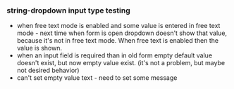 ### string-dropdown input type testing

* when free text mode is enabled and some value is entered in free text mode - next time when form is open dropdown doesn't show that value, because it's not in free text mode. When free text is enabled then the value is shown.
* when an input field is required than in old form empty default value doesn't exist, but now empty value exist. (it's not a problem, but maybe not desired behavior)
* can't set empty value text - need to set some message
